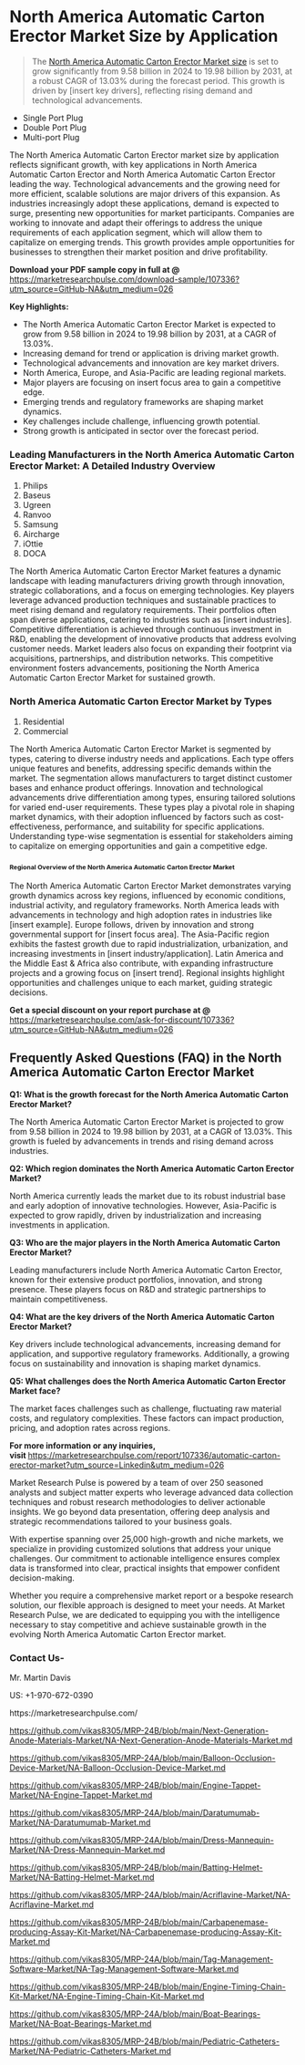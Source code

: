 <h1>North America Automatic Carton Erector Market&nbsp;Size by Application</h1><blockquote><p>The <a href="https://marketresearchpulse.com/download-sample/107336?utm_source=GitHub-NA&amp;utm_medium=026">North America Automatic Carton Erector Market size</a> is set to grow significantly from 9.58 billion in 2024 to 19.98 billion by 2031, at a robust CAGR of 13.03% during the forecast period. This growth is driven by [insert key drivers], reflecting rising demand and technological advancements.</p></blockquote><ul><li>Single Port Plug <li> Double Port Plug <li> Multi-port Plug</li></ul><p>The North America Automatic Carton Erector market size by application reflects significant growth, with key applications in North America Automatic Carton Erector and North America Automatic Carton Erector leading the way. Technological advancements and the growing need for more efficient, scalable solutions are major drivers of this expansion. As industries increasingly adopt these applications, demand is expected to surge, presenting new opportunities for market participants. Companies are working to innovate and adapt their offerings to address the unique requirements of each application segment, which will allow them to capitalize on emerging trends. This growth provides ample opportunities for businesses to strengthen their market position and drive profitability.</p><p><strong>Download your PDF sample copy in full at @ </strong><a href="https://marketresearchpulse.com/download-sample/107336?utm_source=GitHub-NA&amp;utm_medium=026">https://marketresearchpulse.com/download-sample/107336?utm_source=GitHub-NA&amp;utm_medium=026</a></p><p><strong>Key Highlights: </strong></p><ul><li>The North America Automatic Carton Erector Market is expected to grow from 9.58 billion in 2024 to 19.98 billion by 2031, at a CAGR of 13.03%.</li><li>Increasing demand for trend or application is driving market growth.</li><li>Technological advancements and innovation are key market drivers.</li><li>North America, Europe, and Asia-Pacific are leading regional markets.</li><li>Major players are focusing on insert focus area to gain a competitive edge.</li><li>Emerging trends and regulatory frameworks are shaping market dynamics.</li><li>Key challenges include challenge, influencing growth potential.</li><li>Strong growth is anticipated in sector over the forecast period.</li></ul><h3>Leading Manufacturers in the North America Automatic Carton Erector Market: A Detailed Industry Overview</h3><ol><li>Philips</li><li>Baseus</li><li>Ugreen</li><li>Ranvoo</li><li>Samsung</li><li>Aircharge</li><li>iOttie</li><li>DOCA</li></ol><div class="flex max-w-full flex-col flex-grow"><div class="min-h-8 text-message flex w-full flex-col items-end gap-2 whitespace-normal break-words [.text-message+&amp;]:mt-5" dir="auto" data-message-author-role="assistant" data-message-id="fd8432e4-4910-450d-b182-61b7bfb0a01f" data-message-model-slug="gpt-4o"><div class="flex w-full flex-col gap-1 empty:hidden first:pt-[3px]"><div class="markdown prose w-full break-words dark:prose-invert light"><p>The North America Automatic Carton Erector Market features a dynamic landscape with leading manufacturers driving growth through innovation, strategic collaborations, and a focus on emerging technologies. Key players leverage advanced production techniques and sustainable practices to meet rising demand and regulatory requirements. Their portfolios often span diverse applications, catering to industries such as [insert industries]. Competitive differentiation is achieved through continuous investment in R&amp;D, enabling the development of innovative products that address evolving customer needs. Market leaders also focus on expanding their footprint via acquisitions, partnerships, and distribution networks. This competitive environment fosters advancements, positioning the North America Automatic Carton Erector Market for sustained growth.</p></div></div></div></div><h3>North America Automatic Carton Erector Market by Types</h3><ol><li>Residential <li> Commercial</li></ol><div class="flex max-w-full flex-col flex-grow"><div class="min-h-8 text-message flex w-full flex-col items-end gap-2 whitespace-normal break-words [.text-message+&amp;]:mt-5" dir="auto" data-message-author-role="assistant" data-message-id="084470be-0bb7-4664-bddf-5156b4f41249" data-message-model-slug="gpt-4o-mini"><div class="flex w-full flex-col gap-1 empty:hidden first:pt-[3px]"><div class="markdown prose w-full break-words dark:prose-invert light"><p>The North America Automatic Carton Erector Market is segmented by types, catering to diverse industry needs and applications. Each type offers unique features and benefits, addressing specific demands within the market. The segmentation allows manufacturers to target distinct customer bases and enhance product offerings. Innovation and technological advancements drive differentiation among types, ensuring tailored solutions for varied end-user requirements. These types play a pivotal role in shaping market dynamics, with their adoption influenced by factors such as cost-effectiveness, performance, and suitability for specific applications. Understanding type-wise segmentation is essential for stakeholders aiming to capitalize on emerging opportunities and gain a competitive edge.</p></div></div></div></div><h3><span style="font-size: 11px;">Regional Overview of the North America Automatic Carton Erector Market</span></h3><div class="flex max-w-full flex-col flex-grow"><div class="min-h-8 text-message flex w-full flex-col items-end gap-2 whitespace-normal break-words [.text-message+&amp;]:mt-5" dir="auto" data-message-author-role="assistant" data-message-id="e9038762-ce64-4e30-91c9-9bd413514231" data-message-model-slug="gpt-4o-mini"><div class="flex w-full flex-col gap-1 empty:hidden first:pt-[3px]"><div class="markdown prose w-full break-words dark:prose-invert light"><p>The North America Automatic Carton Erector Market demonstrates varying growth dynamics across key regions, influenced by economic conditions, industrial activity, and regulatory frameworks. North America leads with advancements in technology and high adoption rates in industries like [insert example]. Europe follows, driven by innovation and strong governmental support for [insert focus area]. The Asia-Pacific region exhibits the fastest growth due to rapid industrialization, urbanization, and increasing investments in [insert industry/application]. Latin America and the Middle East &amp; Africa also contribute, with expanding infrastructure projects and a growing focus on [insert trend]. Regional insights highlight opportunities and challenges unique to each market, guiding strategic decisions.</p></div></div></div></div><p><strong>Get a special discount on your report purchase at @ </strong><a href="https://marketresearchpulse.com/ask-for-discount/107336?utm_source=GitHub-NA&amp;utm_medium=026">https://marketresearchpulse.com/ask-for-discount/107336?utm_source=GitHub-NA&amp;utm_medium=026</a></p><h2>Frequently Asked Questions (FAQ) in the North America Automatic Carton Erector Market</h2><p><strong>Q1: What is the growth forecast for the North America Automatic Carton Erector Market?</strong></p><p>The North America Automatic Carton Erector Market is projected to grow from 9.58 billion in 2024 to 19.98 billion by 2031, at a CAGR of 13.03%. This growth is fueled by advancements in trends and rising demand across industries.</p><p><strong>Q2: Which region dominates the North America Automatic Carton Erector Market?</strong></p><p>North America currently leads the market due to its robust industrial base and early adoption of innovative technologies. However, Asia-Pacific is expected to grow rapidly, driven by industrialization and increasing investments in application.</p><p><strong>Q3: Who are the major players in the North America Automatic Carton Erector Market?</strong></p><p>Leading manufacturers include North America Automatic Carton Erector, known for their extensive product portfolios, innovation, and strong presence. These players focus on R&amp;D and strategic partnerships to maintain competitiveness.</p><p><strong>Q4: What are the key drivers of the North America Automatic Carton Erector Market?</strong></p><p>Key drivers include technological advancements, increasing demand for application, and supportive regulatory frameworks. Additionally, a growing focus on sustainability and innovation is shaping market dynamics.</p><p><strong>Q5: What challenges does the North America Automatic Carton Erector Market face?</strong></p><p>The market faces challenges such as challenge, fluctuating raw material costs, and regulatory complexities. These factors can impact production, pricing, and adoption rates across regions.</p><p><strong>For more information or any inquiries, visit&nbsp;</strong><a href="https://marketresearchpulse.com/report/107336/automatic-carton-erector-market?utm_source=Linkedin&utm_medium=026">https://marketresearchpulse.com/report/107336/automatic-carton-erector-market?utm_source=Linkedin&utm_medium=026</a></p><p>Market Research Pulse is powered by a team of over 250 seasoned analysts and subject matter experts who leverage advanced data collection techniques and robust research methodologies to deliver actionable insights. We go beyond data presentation, offering deep analysis and strategic recommendations tailored to your business goals.</p><p>With expertise spanning over 25,000 high-growth and niche markets, we specialize in providing customized solutions that address your unique challenges. Our commitment to actionable intelligence ensures complex data is transformed into clear, practical insights that empower confident decision-making.</p><p>Whether you require a comprehensive market report or a bespoke research solution, our flexible approach is designed to meet your needs. At Market Research Pulse, we are dedicated to equipping you with the intelligence necessary to stay competitive and achieve sustainable growth in the evolving North America Automatic Carton Erector market.</p><h3><strong>Contact Us-</strong></h3><p>Mr. Martin Davis</p><p>US: +1-970-672-0390</p><p>https://marketresearchpulse.com/</p><p><a href="https://github.com/vikas8305/MRP-24B/blob/main/Next-Generation-Anode-Materials-Market/NA-Next-Generation-Anode-Materials-Market.md">https://github.com/vikas8305/MRP-24B/blob/main/Next-Generation-Anode-Materials-Market/NA-Next-Generation-Anode-Materials-Market.md</a></p><p><a href="https://github.com/vikas8305/MRP-24A/blob/main/Balloon-Occlusion-Device-Market/NA-Balloon-Occlusion-Device-Market.md">https://github.com/vikas8305/MRP-24A/blob/main/Balloon-Occlusion-Device-Market/NA-Balloon-Occlusion-Device-Market.md</a></p><p><a href="https://github.com/vikas8305/MRP-24B/blob/main/Engine-Tappet-Market/NA-Engine-Tappet-Market.md">https://github.com/vikas8305/MRP-24B/blob/main/Engine-Tappet-Market/NA-Engine-Tappet-Market.md</a></p><p><a href="https://github.com/vikas8305/MRP-24A/blob/main/Daratumumab-Market/NA-Daratumumab-Market.md">https://github.com/vikas8305/MRP-24A/blob/main/Daratumumab-Market/NA-Daratumumab-Market.md</a></p><p><a href="https://github.com/vikas8305/MRP-24A/blob/main/Dress-Mannequin-Market/NA-Dress-Mannequin-Market.md">https://github.com/vikas8305/MRP-24A/blob/main/Dress-Mannequin-Market/NA-Dress-Mannequin-Market.md</a></p><p><a href="https://github.com/vikas8305/MRP-24B/blob/main/Batting-Helmet-Market/NA-Batting-Helmet-Market.md">https://github.com/vikas8305/MRP-24B/blob/main/Batting-Helmet-Market/NA-Batting-Helmet-Market.md</a></p><p><a href="https://github.com/vikas8305/MRP-24A/blob/main/Acriflavine-Market/NA-Acriflavine-Market.md">https://github.com/vikas8305/MRP-24A/blob/main/Acriflavine-Market/NA-Acriflavine-Market.md</a></p><p><a href="https://github.com/vikas8305/MRP-24B/blob/main/Carbapenemase-producing-Assay-Kit-Market/NA-Carbapenemase-producing-Assay-Kit-Market.md">https://github.com/vikas8305/MRP-24B/blob/main/Carbapenemase-producing-Assay-Kit-Market/NA-Carbapenemase-producing-Assay-Kit-Market.md</a></p><p><a href="https://github.com/vikas8305/MRP-24A/blob/main/Tag-Management-Software-Market/NA-Tag-Management-Software-Market.md">https://github.com/vikas8305/MRP-24A/blob/main/Tag-Management-Software-Market/NA-Tag-Management-Software-Market.md</a></p><p><a href="https://github.com/vikas8305/MRP-24B/blob/main/Engine-Timing-Chain-Kit-Market/NA-Engine-Timing-Chain-Kit-Market.md">https://github.com/vikas8305/MRP-24B/blob/main/Engine-Timing-Chain-Kit-Market/NA-Engine-Timing-Chain-Kit-Market.md</a></p><p><a href="https://github.com/vikas8305/MRP-24A/blob/main/Boat-Bearings-Market/NA-Boat-Bearings-Market.md">https://github.com/vikas8305/MRP-24A/blob/main/Boat-Bearings-Market/NA-Boat-Bearings-Market.md</a></p><p><a href="https://github.com/vikas8305/MRP-24B/blob/main/Pediatric-Catheters-Market/NA-Pediatric-Catheters-Market.md">https://github.com/vikas8305/MRP-24B/blob/main/Pediatric-Catheters-Market/NA-Pediatric-Catheters-Market.md</a></p>
